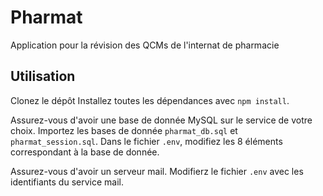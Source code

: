 # Pharmat
Application pour la révision des QCMs de l'internat de pharmacie 

## Utilisation

Clonez le dépôt
Installez toutes les dépendances avec `npm install`.

Assurez-vous d'avoir une base de donnée MySQL sur le service de votre choix.
Importez les bases de donnée `pharmat_db.sql` et `pharmat_session.sql`.
Dans le fichier `.env`, modifiez les 8 éléments correspondant à la base de donnée.

Assurez-vous d'avoir un serveur mail.
Modifierz le fichier `.env` avec les identifiants du service mail.